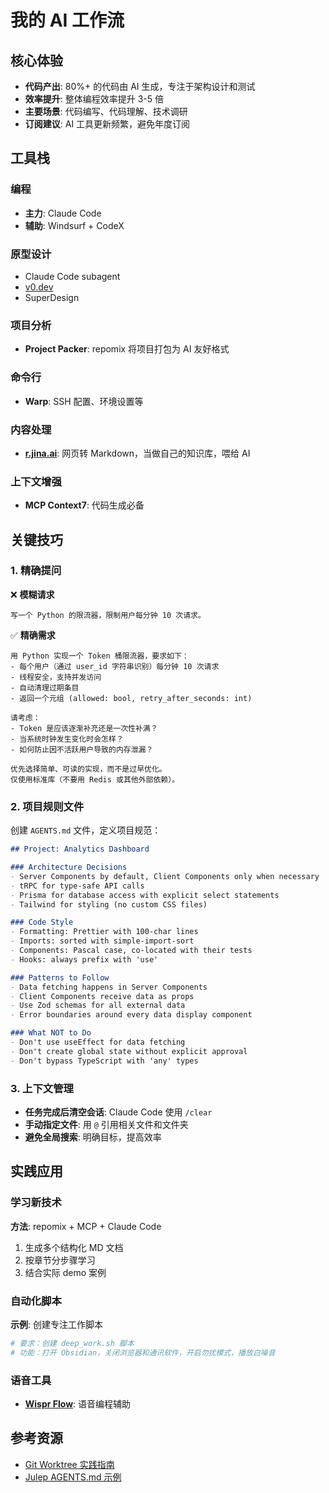 # 我的 AI 工作流

## 核心体验

- **代码产出**: 80%+ 的代码由 AI 生成，专注于架构设计和测试
- **效率提升**: 整体编程效率提升 3-5 倍
- **主要场景**: 代码编写、代码理解、技术调研
- **订阅建议**: AI 工具更新频繁，避免年度订阅

## 工具栈

### 编程
- **主力**: Claude Code
- **辅助**: Windsurf + CodeX

### 原型设计
- Claude Code subagent
- [v0.dev](http://v0.dev)
- SuperDesign

### 项目分析
- **Project Packer**: repomix 将项目打包为 AI 友好格式

### 命令行
- **Warp**: SSH 配置、环境设置等

### 内容处理
- **[r.jina.ai](https://r.jina.ai/)**: 网页转 Markdown，当做自己的知识库，喂给 AI

### 上下文增强
- **MCP Context7**: 代码生成必备

## 关键技巧

### 1. 精确提问

❌ **模糊请求**
```
写一个 Python 的限流器，限制用户每分钟 10 次请求。
```

✅ **精确需求**
```
用 Python 实现一个 Token 桶限流器，要求如下：
- 每个用户（通过 user_id 字符串识别）每分钟 10 次请求
- 线程安全，支持并发访问
- 自动清理过期条目
- 返回一个元组 (allowed: bool, retry_after_seconds: int)

请考虑：
- Token 是应该逐渐补充还是一次性补满？
- 当系统时钟发生变化时会怎样？
- 如何防止因不活跃用户导致的内存泄漏？

优先选择简单、可读的实现，而不是过早优化。
仅使用标准库（不要用 Redis 或其他外部依赖）。
```

### 2. 项目规则文件

创建 `AGENTS.md` 文件，定义项目规范：

```markdown
## Project: Analytics Dashboard

### Architecture Decisions
- Server Components by default, Client Components only when necessary
- tRPC for type-safe API calls
- Prisma for database access with explicit select statements
- Tailwind for styling (no custom CSS files)

### Code Style
- Formatting: Prettier with 100-char lines
- Imports: sorted with simple-import-sort
- Components: Pascal case, co-located with their tests
- Hooks: always prefix with 'use'

### Patterns to Follow
- Data fetching happens in Server Components
- Client Components receive data as props
- Use Zod schemas for all external data
- Error boundaries around every data display component

### What NOT to Do
- Don't use useEffect for data fetching
- Don't create global state without explicit approval
- Don't bypass TypeScript with 'any' types
```

### 3. 上下文管理

- **任务完成后清空会话**: Claude Code 使用 `/clear`
- **手动指定文件**: 用 `@` 引用相关文件和文件夹
- **避免全局搜索**: 明确目标，提高效率

## 实践应用

### 学习新技术
**方法**: repomix + MCP + Claude Code
1. 生成多个结构化 MD 文档
2. 按章节分步骤学习
3. 结合实际 demo 案例

### 自动化脚本
**示例**: 创建专注工作脚本
```bash
# 要求：创建 deep_work.sh 脚本
# 功能：打开 Obsidian，关闭浏览器和通讯软件，开启勿扰模式，播放白噪音
```

### 语音工具
- **[Wispr Flow](https://wisprflow.ai/)**: 语音编程辅助

## 参考资源

- [Git Worktree 实践指南](https://dev.to/yankee/practical-guide-to-git-worktree-58o0)
- [Julep AGENTS.md 示例](https://github.com/julep-ai/julep/blob/dev/AGENTS.md)